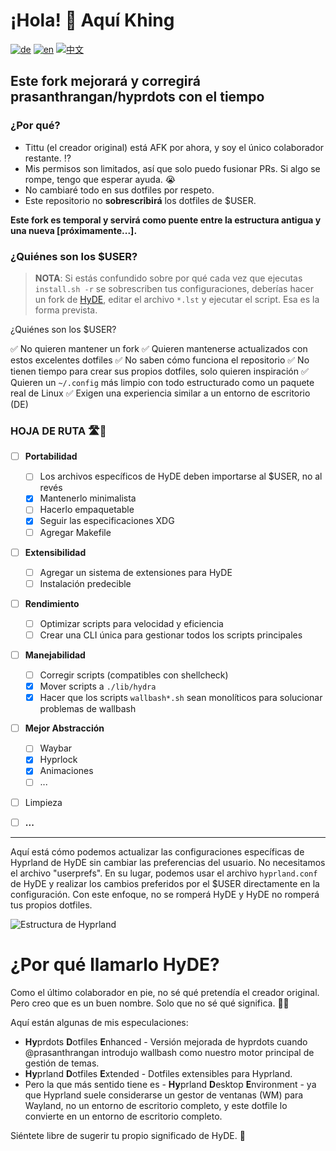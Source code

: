 # ¡Hola! 👋 Aquí Khing

[![de](https://img.shields.io/badge/lang-de-black.svg)](./Hyprdots-to-HyDE.de.md)
[![en](https://img.shields.io/badge/lang-en-red.svg)](../../Hyprdots-to-HyDE.md)
[![中文](https://img.shields.io/badge/lang-中文-orange.svg)](./Hyprdots-to-HyDE.zh.md)

## Este fork mejorará y corregirá prasanthrangan/hyprdots con el tiempo

### ¿Por qué?

- Tittu (el creador original) está AFK por ahora, y soy el único colaborador restante. ⁉️
- Mis permisos son limitados, así que solo puedo fusionar PRs. Si algo se rompe, tengo que esperar ayuda. 😭
- No cambiaré todo en sus dotfiles por respeto.
- Este repositorio no **sobrescribirá** los dotfiles de $USER.

**Este fork es temporal y servirá como puente entre la estructura antigua y una nueva [próximamente...].**

### ¿Quiénes son los $USER?

> **NOTA**: Si estás confundido sobre por qué cada vez que ejecutas `install.sh -r` se sobrescriben tus configuraciones, deberías hacer un fork de [HyDE](https://github.com/HyDE-Project/HyDE), editar el archivo `*.lst` y ejecutar el script. Esa es la forma prevista.

¿Quiénes son los $USER?

✅ No quieren mantener un fork
✅ Quieren mantenerse actualizados con estos excelentes dotfiles
✅ No saben cómo funciona el repositorio
✅ No tienen tiempo para crear sus propios dotfiles, solo quieren inspiración
✅ Quieren un `~/.config` más limpio con todo estructurado como un paquete real de Linux
✅ Exigen una experiencia similar a un entorno de escritorio (DE)

### HOJA DE RUTA 🛣️📍

- [ ] **Portabilidad**

  - [ ] Los archivos específicos de HyDE deben importarse al $USER, no al revés
  - [x] Mantenerlo minimalista
  - [ ] Hacerlo empaquetable
  - [x] Seguir las especificaciones XDG
  - [ ] Agregar Makefile

- [ ] **Extensibilidad**

  - [ ] Agregar un sistema de extensiones para HyDE
  - [ ] Instalación predecible

- [ ] **Rendimiento**

  - [ ] Optimizar scripts para velocidad y eficiencia
  - [ ] Crear una CLI única para gestionar todos los scripts principales

- [ ] **Manejabilidad**

  - [ ] Corregir scripts (compatibles con shellcheck)
  - [x] Mover scripts a `./lib/hydra`
  - [x] Hacer que los scripts `wallbash*.sh` sean monolíticos para solucionar problemas de wallbash

- [ ] **Mejor Abstracción**

  - [ ] Waybar
  - [x] Hyprlock
  - [x] Animaciones
  - [ ] ...

- [ ] Limpieza
- [ ] **...**

---

Aquí está cómo podemos actualizar las configuraciones específicas de Hyprland de HyDE sin cambiar las preferencias del usuario. No necesitamos el archivo "userprefs". En su lugar, podemos usar el archivo `hyprland.conf` de HyDE y realizar los cambios preferidos por el $USER directamente en la configuración. Con este enfoque, no se romperá HyDE y HyDE no romperá tus propios dotfiles.

![Estructura de Hyprland](https://github.com/user-attachments/assets/91b35c2e-0003-458f-ab58-18fc29541268)

# ¿Por qué llamarlo HyDE?

Como el último colaborador en pie, no sé qué pretendía el creador original. Pero creo que es un buen nombre. Solo que no sé qué significa. 🤷‍♂️

Aquí están algunas de mis especulaciones:

- **Hy**prdots **D**otfiles **E**nhanced - Versión mejorada de hyprdots cuando @prasanthrangan introdujo wallbash como nuestro motor principal de gestión de temas.
- **Hy**prland **D**otfiles **E**xtended - Dotfiles extensibles para Hyprland.
- Pero la que más sentido tiene es - **Hy**prland **D**esktop **E**nvironment - ya que Hyprland suele considerarse un gestor de ventanas (WM) para Wayland, no un entorno de escritorio completo, y este dotfile lo convierte en un entorno de escritorio completo.

Siéntete libre de sugerir tu propio significado de HyDE. 🤔
